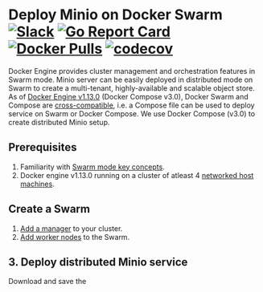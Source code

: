 # Deploy Minio on Docker Swarm [![Slack](https://slack.minio.io/slack?type=svg)](https://slack.minio.io) [![Go Report Card](https://goreportcard.com/badge/minio/minio)](https://goreportcard.com/report/minio/minio) [![Docker Pulls](https://img.shields.io/docker/pulls/minio/minio.svg?maxAge=604800)](https://hub.docker.com/r/minio/minio/) [![codecov](https://codecov.io/gh/minio/minio/branch/master/graph/badge.svg)](https://codecov.io/gh/minio/minio)

Docker Engine provides cluster management and orchestration features in Swarm mode. Minio server can be easily deployed in distributed mode on Swarm to create a multi-tenant, highly-available and scalable object store. As of [Docker Engine v1.13.0](https://blog.docker.com/2017/01/whats-new-in-docker-1-13/) (Docker Compose v3.0), Docker Swarm and Compose are [cross-compatible](https://docs.docker.com/compose/compose-file/#version-3), i.e. a Compose file can be used to deploy service on Swarm or Docker Compose. We use Docker Compose (v3.0) to create distributed Minio setup.

## Prerequisites

1. Familiarity with [Swarm mode key concepts](https://docs.docker.com/engine/swarm/key-concepts/).
2. Docker engine v1.13.0 running on a cluster of atleast 4 [networked host machines](https://docs.docker.com/engine/swarm/swarm-tutorial/#/three-networked-host-machines). 

## Create a Swarm

1. [Add a manager](https://docs.docker.com/engine/swarm/swarm-tutorial/create-swarm/) to your cluster. 
2. [Add worker nodes](https://docs.docker.com/engine/swarm/swarm-tutorial/add-nodes/) to the Swarm.

## 3. Deploy distributed Minio service

Download and save the 





